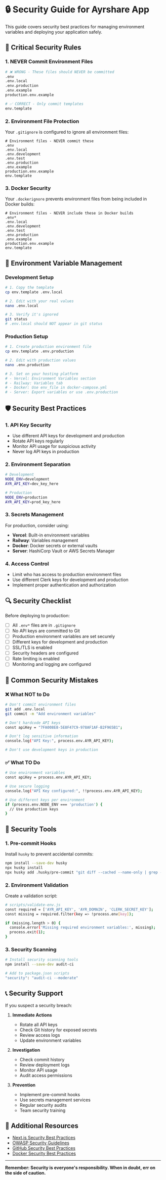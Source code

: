 # 🔒 Security Guide for Ayrshare App

This guide covers security best practices for managing environment variables and deploying your application safely.

## 🚨 Critical Security Rules

### 1. **NEVER Commit Environment Files**
```bash
# ❌ WRONG - These files should NEVER be committed
.env
.env.local
.env.production
.env.example
production.env.example

# ✅ CORRECT - Only commit templates
env.template
```

### 2. **Environment File Protection**
Your `.gitignore` is configured to ignore all environment files:
```gitignore
# Environment files - NEVER commit these
.env
.env.local
.env.development
.env.test
.env.production
.env.example
production.env.example
env.template
```

### 3. **Docker Security**
Your `.dockerignore` prevents environment files from being included in Docker builds:
```dockerignore
# Environment files - NEVER include these in Docker builds
.env*
.env.local
.env.development
.env.test
.env.production
.env.example
production.env.example
env.template
```

## 🔐 Environment Variable Management

### Development Setup
```bash
# 1. Copy the template
cp env.template .env.local

# 2. Edit with your real values
nano .env.local

# 3. Verify it's ignored
git status
# .env.local should NOT appear in git status
```

### Production Setup
```bash
# 1. Create production environment file
cp env.template .env.production

# 2. Edit with production values
nano .env.production

# 3. Set on your hosting platform
# - Vercel: Environment Variables section
# - Railway: Variables tab
# - Docker: Use env_file in docker-compose.yml
# - Server: Export variables or use .env.production
```

## 🛡️ Security Best Practices

### 1. **API Key Security**
- Use different API keys for development and production
- Rotate API keys regularly
- Monitor API usage for suspicious activity
- Never log API keys in production

### 2. **Environment Separation**
```bash
# Development
NODE_ENV=development
AYR_API_KEY=dev_key_here

# Production
NODE_ENV=production
AYR_API_KEY=prod_key_here
```

### 3. **Secrets Management**
For production, consider using:
- **Vercel**: Built-in environment variables
- **Railway**: Variables management
- **Docker**: Docker secrets or external vaults
- **Server**: HashiCorp Vault or AWS Secrets Manager

### 4. **Access Control**
- Limit who has access to production environment files
- Use different Clerk keys for development and production
- Implement proper authentication and authorization

## 🔍 Security Checklist

Before deploying to production:

- [ ] All `.env*` files are in `.gitignore`
- [ ] No API keys are committed to Git
- [ ] Production environment variables are set securely
- [ ] Different keys for development and production
- [ ] SSL/TLS is enabled
- [ ] Security headers are configured
- [ ] Rate limiting is enabled
- [ ] Monitoring and logging are configured

## 🚨 Common Security Mistakes

### ❌ **What NOT to Do**
```bash
# Don't commit environment files
git add .env.local
git commit -m "Add environment variables"

# Don't hardcode API keys
const apiKey = "7FA008E8-5E8F47C9-978AF1AF-B2F965B1";

# Don't log sensitive information
console.log("API Key:", process.env.AYR_API_KEY);

# Don't use development keys in production
```

### ✅ **What TO Do**
```bash
# Use environment variables
const apiKey = process.env.AYR_API_KEY;

# Use secure logging
console.log("API Key configured:", !!process.env.AYR_API_KEY);

# Use different keys per environment
if (process.env.NODE_ENV === 'production') {
  // Use production keys
}
```

## 🔧 Security Tools

### 1. **Pre-commit Hooks**
Install `husky` to prevent accidental commits:
```bash
npm install --save-dev husky
npx husky install
npx husky add .husky/pre-commit "git diff --cached --name-only | grep -E '\.(env|local)$' && exit 1 || exit 0"
```

### 2. **Environment Validation**
Create a validation script:
```bash
# scripts/validate-env.js
const required = ['AYR_API_KEY', 'AYR_DOMAIN', 'CLERK_SECRET_KEY'];
const missing = required.filter(key => !process.env[key]);

if (missing.length > 0) {
  console.error('Missing required environment variables:', missing);
  process.exit(1);
}
```

### 3. **Security Scanning**
```bash
# Install security scanning tools
npm install --save-dev audit-ci

# Add to package.json scripts
"security": "audit-ci --moderate"
```

## 📞 Security Support

If you suspect a security breach:

1. **Immediate Actions**
   - Rotate all API keys
   - Check Git history for exposed secrets
   - Review access logs
   - Update environment variables

2. **Investigation**
   - Check commit history
   - Review deployment logs
   - Monitor API usage
   - Audit access permissions

3. **Prevention**
   - Implement pre-commit hooks
   - Use secrets management services
   - Regular security audits
   - Team security training

## 🔗 Additional Resources

- [Next.js Security Best Practices](https://nextjs.org/docs/advanced-features/security-headers)
- [OWASP Security Guidelines](https://owasp.org/www-project-top-ten/)
- [GitHub Security Best Practices](https://docs.github.com/en/github/authenticating-to-github/keeping-your-account-and-data-secure)
- [Docker Security Best Practices](https://docs.docker.com/engine/security/)

---

**Remember: Security is everyone's responsibility. When in doubt, err on the side of caution.**
